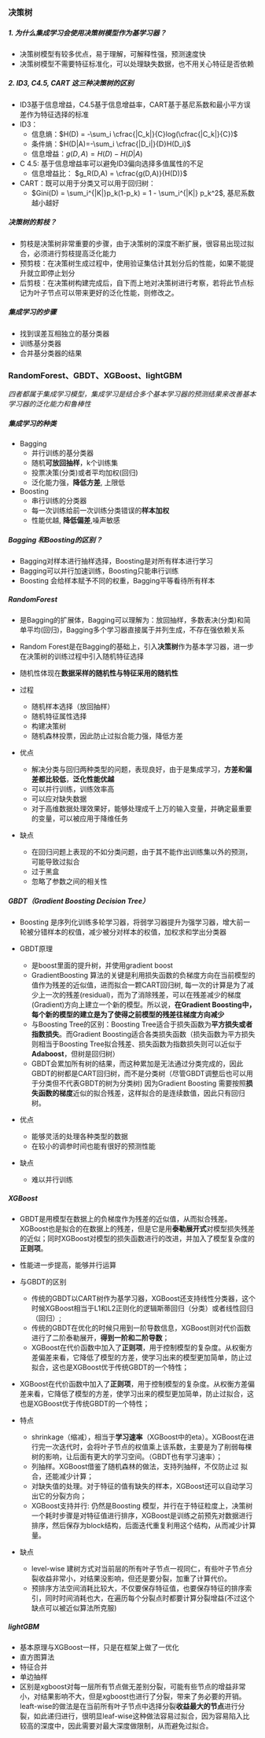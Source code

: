 

### 决策树

##### 1. 为什么集成学习会使用决策树模型作为基学习器？

- 决策树模型有较多优点，易于理解，可解释性强，预测速度快
- 决策树模型不需要特征标准化，可以处理缺失数据，也不用关心特征是否依赖

##### 2. ID3, C4.5, CART 这三种决策树的区别

- ID3基于信息增益，C4.5基于信息增益率，CART基于基尼系数和最小平方误差作为特征选择的标准
- ID3：
  - 信息熵：$H(D) = -\sum_i \cfrac{|C_k|}{C}log(\cfrac{|C_k|}{C})$ 
  - 条件熵：$H(D|A)=-\sum_i \cfrac{|D_i|}{D}H(D_i)$
  - 信息增益：$g(D,A) = H(D) - H(D|A)$
- C 4.5:  基于信息增益率可以避免ID3偏向选择多值属性的不足
  - 信息增益比： $g_R(D,A) = \cfrac{g(D,A)}{H(D)}$
- CART：既可以用于分类又可以用于回归树：
  - $Gini(D) = \sum_i^{|K|}p_k(1-p_k) = 1 - \sum_i^{|K|} p_k^2$, 基尼系数越小越好

##### 决策树的剪枝？

- 剪枝是决策树非常重要的步骤，由于决策树的深度不断扩展，很容易出现过拟合，必须进行剪枝提高泛化能力
- 预剪枝：在决策树生成过程中，使用验证集估计其划分后的性能，如果不能提升就立即停止划分
- 后剪枝：在决策树构建完成后，自下而上地对决策树进行考察，若将此节点标记为叶子节点可以带来更好的泛化性能，则修改之。

##### 集成学习的步骤

- 找到误差互相独立的基分类器
- 训练基分类器
- 合并基分类器的结果

### RandomForest、GBDT、XGBoost、lightGBM

*四者都属于集成学习模型，集成学习是结合多个基本学习器的预测结果来改善基本学习器的泛化能力和鲁棒性*

##### 集成学习的种类

- Bagging
  - 并行训练的基分类器
  - 随机**可放回抽样**，k个训练集
  - 投票决策(分类)或者平均加权(回归)
  - 泛化能力强，**降低方差**, 上限低
- Boosting
  - 串行训练的分类器
  - 每一次训练给前一次训练分类错误的**样本加权**
  - 性能优越, **降低偏差**,噪声敏感

##### Bagging 和Boosting的区别？

- Bagging对样本进行抽样选择，Boosting是对所有样本进行学习
- Bagging可以并行加速训练，Boosting只能串行训练
- Boosting 会给样本赋予不同的权重，Bagging平等看待所有样本

##### RandomForest

- 是Bagging的扩展体，Bagging可以理解为：放回抽样，多数表决(分类)和简单平均(回归)，Bagging多个学习器直接属于并列生成，不存在强依赖关系
- Random Forest是在Bagging的基础上，引入**决策树**作为基本学习器，进一步在决策树的训练过程中引入随机特征选择
- 随机性体现在**数据采样的随机性与特征采用的随机性**

- 过程
  - 随机样本选择（放回抽样）
  - 随机特征属性选择
  - 构建决策树
  - 随机森林投票，因此防止过拟合能力强，降低方差
- 优点
  - 解决分类与回归两种类型的问题，表现良好，由于是集成学习，**方差和偏差都比较低**，**泛化性能优越**
  - 可以并行训练，训练效率高
  - 可以应对缺失数据
  - 对于高维数据处理效果好，能够处理成千上万的输入变量，并确定最重要的变量，可以被应用于降维任务
- 缺点
  - 在回归问题上表现的不如分类问题，由于其不能作出训练集以外的预测，可能导致过拟合
  - 过于黑盒
  - 忽略了参数之间的相关性

##### GBDT（Gradient Boosting Decision Tree）

- Boosting 是序列化训练多轮学习器，将弱学习器提升为强学习器，增大前一轮被分错样本的权值，减少被分对样本的权值，加权求和学出分类器
- GBDT原理
  - 是boost里面的提升树，并使用gradient boost
  - GradientBoosting 算法的关键是利用损失函数的负梯度方向在当前模型的值作为残差的近似值，进而拟合一颗CART回归树, 每一次的计算是为了减少上一次的残差(residual)，而为了消除残差，可以在残差减少的梯度(Gradient)方向上建立一个新的模型。所以说，**在Gradient Boosting中，每个新的模型的建立是为了使得之前模型的残差往梯度方向减少**
  - 与Boosting Tree的区别：Boosting Tree适合于损失函数为**平方损失或者指数损失**。而Gradient Boosting适合各类损失函数（损失函数为平方损失则相当于Boosting Tree拟合残差、损失函数为指数损失则可以近似于**Adaboost**，但树是回归树）
  - GBDT会累加所有树的结果，而这种累加是无法通过分类完成的，因此GBDT的树都是CART回归树，而不是分类树（尽管GBDT调整后也可以用于分类但不代表GBDT的树为分类树) 因为Gradient Boosting 需要按照**损失函数的梯度**近似的拟合残差，这样拟合的是连续数值，因此只有回归树。
- 优点
  - 能够灵活的处理各种类型的数据
  - 在较小的调参时间也能有很好的预测性能

- 缺点
  - 难以并行训练

##### XGBoost

- GBDT是用模型在数据上的负梯度作为残差的近似值，从而拟合残差。XGBoost也是拟合的在数据上的残差，但是它是用**泰勒展开式**对模型损失残差的近似；同时XGBoost对模型的损失函数进行的改进，并加入了模型复杂度的**正则项**。
- 性能进一步提高，能够并行运算
- 与GBDT的区别
  - 传统的GBDT以CART树作为基学习器，XGBoost还支持线性分类器，这个时候XGBoost相当于L1和L2正则化的逻辑斯蒂回归（分类）或者线性回归（回归）;
  - 传统的GBDT在优化的时候只用到一阶导数信息，XGBoost则对代价函数进行了二阶泰勒展开，**得到一阶和二阶导数**；
  - XGBoost在代价函数中加入了**正则项**，用于控制模型的复杂度。从权衡方差偏差来看，它降低了模型的方差，使学习出来的模型更加简单，防止过拟合，这也是XGBoost优于传统GBDT的一个特性；
- XGBoost在代价函数中加入了**正则项**，用于控制模型的复杂度。从权衡方差偏差来看，它降低了模型的方差，使学习出来的模型更加简单，防止过拟合，这也是XGBoost优于传统GBDT的一个特性；

- 特点
  - shrinkage（缩减），相当于**学习速率**（XGBoost中的eta）。XGBoost在进行完一次迭代时，会将叶子节点的权值乘上该系数，主要是为了削弱每棵树的影响，让后面有更大的学习空间。（GBDT也有学习速率）；
  - 列抽样。XGBoost借鉴了随机森林的做法，支持列抽样，不仅防止过 拟合，还能减少计算；
  - 对缺失值的处理。对于特征的值有缺失的样本，XGBoost还可以自动学习出它的分裂方向；
  - XGBoost支持并行: 仍然是Boosting 模型，并行在于特征粒度上，决策树一个耗时步骤是对特征值进行排序，XGBoost是训练之前预先对数据进行排序，然后保存为block结构，后面迭代重复利用这个结构，从而减少计算量。

- 缺点
  - level-wise 建树方式对当前层的所有叶子节点一视同仁，有些叶子节点分裂收益非常小，对结果没影响，但还是要分裂，加重了计算代价。
  - 预排序方法空间消耗比较大，不仅要保存特征值，也要保存特征的排序索引，同时时间消耗也大，在遍历每个分裂点时都要计算分裂增益(不过这个缺点可以被近似算法所克服)

##### lightGBM

- 基本原理与XGBoost一样，只是在框架上做了一优化
- 直方图算法
- 特征合并
- 单边抽样
- 区别是xgboost对每一层所有节点做无差别分裂，可能有些节点的增益非常小，对结果影响不大，但是xgboost也进行了分裂，带来了务必要的开销。 leaft-wise的做法是在当前所有叶子节点中选择分裂**收益最大的节点**进行分裂，如此递归进行，很明显leaf-wise这种做法容易过拟合，因为容易陷入比较高的深度中，因此需要对最大深度做限制，从而避免过拟合。

